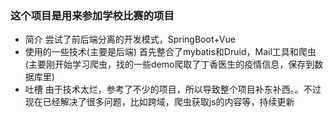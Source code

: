 ### 这个项目是用来参加学校比赛的项目
 - 简介
   尝试了前后端分离的开发模式，SpringBoot+Vue
 - 使用的一些技术(主要是后端)
   首先整合了mybatis和Druid，Mail工具和爬虫(主要刚开始学习爬虫，找的一些demo爬取了丁香医生的疫情信息，保存到数据库里)
 - 吐槽
   由于技术太烂，参考了不少的项目，所以导致整个项目补东补西。。不过现在已经解决了很多问题，比如跨域，爬虫获取js的内容等，持续更新
